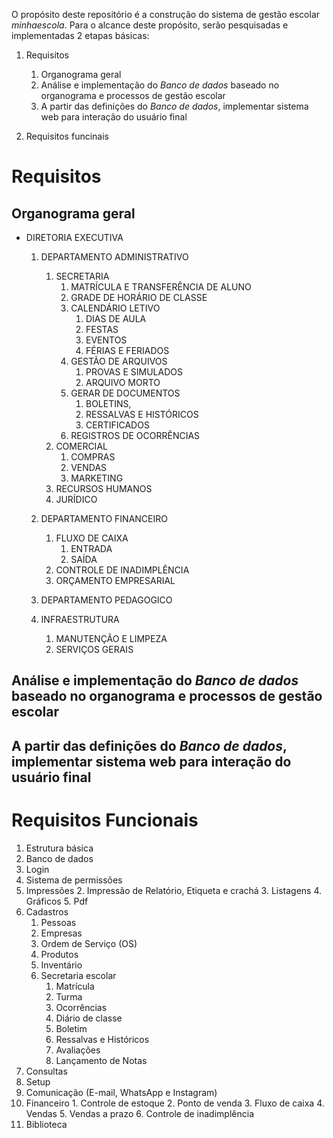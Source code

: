 O propósito deste repositório é a construção do sistema de gestão escolar *minhaescola*. Para o alcance deste propósito, serão pesquisadas e implementadas 2 etapas básicas:  
   1. Requisitos
      1. Organograma geral  
      2. Análise e implementação do *Banco de dados* baseado no organograma e processos de gestão escolar
      3. A partir das definições do *Banco de dados*, implementar sistema web para interação do usuário final  

   2. Requisitos funcinais  

# Requisitos
## Organograma geral  
   * DIRETORIA EXECUTIVA  
      1. DEPARTAMENTO ADMINISTRATIVO
         1. SECRETARIA
            1. MATRÍCULA E TRANSFERÊNCIA DE ALUNO
            2. GRADE DE HORÁRIO DE CLASSE
            3. CALENDÁRIO LETIVO
               1. DIAS DE AULA
               2. FESTAS
               3. EVENTOS
               4. FÉRIAS E FERIADOS
            4. GESTÃO DE ARQUIVOS
               1. PROVAS E SIMULADOS
               2. ARQUIVO MORTO
            5. GERAR DE DOCUMENTOS
               1. BOLETINS, 
               2. RESSALVAS E HISTÓRICOS
               3. CERTIFICADOS 
            6. REGISTROS DE OCORRÊNCIAS
         2. COMERCIAL
            1. COMPRAS
            2. VENDAS
            3. MARKETING
         3. RECURSOS HUMANOS
         4. JURÍDICO

      2. DEPARTAMENTO FINANCEIRO
         1. FLUXO DE CAIXA
            1. ENTRADA
            2. SAÍDA
         2. CONTROLE DE INADIMPLÊNCIA
         3. ORÇAMENTO EMPRESARIAL

      3. DEPARTAMENTO PEDAGOGICO 

      4. INFRAESTRUTURA
         1. MANUTENÇÃO E LIMPEZA
         2. SERVIÇOS GERAIS
         
## Análise e implementação do *Banco de dados* baseado no organograma e processos de gestão escolar
## A partir das definições do *Banco de dados*, implementar sistema web para interação do usuário final  

# Requisitos Funcionais
   1. Estrutura básica
   2. Banco de dados 
   3. Login 
   4. Sistema de permissões
   5. Impressões
      2. Impressão de Relatório, Etiqueta e crachá
      3. Listagens
      4. Gráficos
      5. Pdf
   6. Cadastros
      1. Pessoas
      2. Empresas
      3. Ordem de Serviço (OS)
      4. Produtos
      5. Inventário
      6. Secretaria escolar
         1. Matrícula
         2. Turma
         3. Ocorrências
         4. Diário de classe
         5. Boletim
         6. Ressalvas e Históricos
         7. Avaliações
         8. Lançamento de Notas
   7. Consultas
   8. Setup
   9. Comunicação (E-mail, WhatsApp e Instagram)
   10. Financeiro
      1. Controle de estoque
      2. Ponto de venda
      3. Fluxo de caixa
      4. Vendas
      5. Vendas a prazo
      6. Controle de inadimplência
   11. Biblioteca